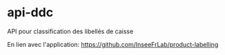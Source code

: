 # api-ddc
API pour classification des libellés de caisse

En lien avec l'application: https://github.com/InseeFrLab/product-labelling
